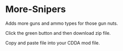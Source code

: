 # More-Snipers
Adds more guns and ammo types for those gun nuts.

Click the green button and then download zip file.

Copy and paste file into your CDDA mod file.
